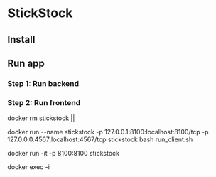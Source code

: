 # StickStock

## Install

## Run app

### Step 1: Run backend

### Step 2: Run frontend

docker rm stickstock || 

docker run --name stickstock -p 127.0.0.1:8100:localhost:8100/tcp -p 127.0.0.0.4567:localhost:4567/tcp stickstock bash run_client.sh

docker run -it -p 8100:8100 stickstock

docker exec -i